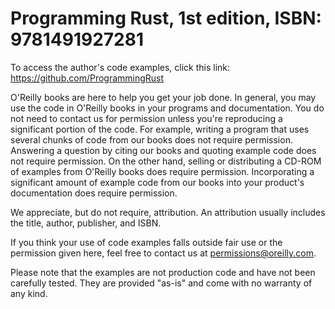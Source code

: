 # Programming Rust, 1st edition, ISBN: 9781491927281

To access the author's code examples, click this link: https://github.com/ProgrammingRust

O'Reilly books are here to help you get your job done. In general, you may use the code in O'Reilly books in your programs and documentation. You do not need to contact us for permission unless you're reproducing a significant portion of the code. For example, writing a program that uses several chunks of code from our books does not require permission. Answering a question by citing our books and quoting example code does not require permission. On the other hand, selling or distributing a CD-ROM of examples from O'Reilly books does require permission. Incorporating a significant amount of example code from our books into your product's documentation does require permission.

We appreciate, but do not require, attribution. An attribution usually includes the title, author, publisher, and ISBN.

If you think your use of code examples falls outside fair use or the permission given here, feel free to contact us at permissions@oreilly.com.

Please note that the examples are not production code and have not been carefully tested. They are provided "as-is" and come with no warranty 
of any kind.
